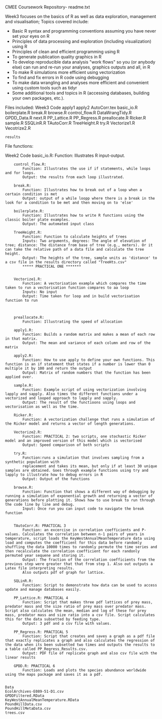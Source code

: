 CMEE Coursework Repository- readme.txt 

Week3 focuses on the basics of R as well as data exploration, management and visualisation; Topics covered include:
- Basic R syntax and programming conventions assuming you have never set your eyes on R
- Principles of data processing and exploration (including visualization) using R
- Principles of clean and efficient programming using R
- To generate publication quality graphics in R
- To develop reproducible data analysis "work flows" so you (or anybody else) can run and re-run your analyses, graphics outputs and all, in R
- To make R simulations more efficient using vectorization
- To find and fix errors in R code using debugging
- To make data wrangling and analyses more efficient and convenient using custom tools such as tidyr
- Some additional tools and topics in R (accessing databases, building your own packages, etc.).

Files included:
Week3 
    Code 
    apply1      apply2      AutoCorr.tex    basic_io.R      boilerplate.R      break.R      browse.R        control_flow.R      DataWrangTidy.R     GPDD_Data.R     next.R      PP_Lattice.R        PP_Regress.R    preallocate.R       Ricker.R        sample.R        SSQLinR.R       TAutoCorr.R     TreeHeight.R        try.R       Vectorize1.R        Vecotrize2.R
   
         
    results



File functions: 

Week2 
    Code
        basic_io.R: 
            Function: Illustrates R input-output.

        control_flow.R: 
            Function: Illustrates the use if if statements, while loops and for loops.
            Output: the results from each loop illustrated.

        break.R: 
            Function: Illustrates how to break out of a loop when a certain condition is met
            Output: output of a while loopp where there is a break in the look for a condition to be met and then moving on to 'else' 

        boilerplate.R: 
            Function: Illustrates how to write R functions using the classic boiler plate examples.
            Output: The automated input class

        TreeHeight.R:  
            Function: Function to calculate heights of trees
            Inputs: Two arguments, degrees: The angle of elevation of tree; distance: The distance from base of tree (e.g., meters). Or it can take the relative path of a data file and calculate the tree height. 
            Output: The heights of the tree, sample units as 'distance' to a csv file in the results directory called "TreeHts.csv"
            ***** PRACTICAL ONE *******


        Vectorize1.R: 
            Function: A vectorisation example which compares the time taken to run a vectorisation function compares to aa loop 
            Inputs: No input 
            Output: Time taken for loop and in build vectorisation function to run 



        preallocate.R: 
            Function: Illustrating the speed of allocation
                        
        apply1.R: 
            Function: Builds a random matrix and makes a mean of each row in that matrix. 
            Output: The mean and variance of each column and row of the matrix
            
        apply2.R: 
            Function: How to use apply to define your own functions. This function is an if statement that states if a number is lower than 0 multiple it by 100 and return the output
            Output: Matrix of random numbers that the function has been applied over. 
        
        sample.R: 
            Function: Example script of using vectorization involving lapply and sapply. Also times the different functions under a vectorized and looped approach to lapply and sapply.
            Output: The result of the functioons using loops and vectorisation as well as the time. 

        Ricker.R: 
            Function: A vectorization challenge that runs a simulation of the Ricker model and returns a vector of length generations. 

        Vectorize2.R: 
            Function: PRACTICAL 2: two scripts, one stochastic Ricker model and an improved version of this model which is vectorised
            Output: Speed comparison of both scripts 

        try.R: 
            Function:runs a simulation that involves sampling from a synthetic population with 
            replacement and takes its mean, but only if at least 30 unique samples are obtained. Goes through example functions using try and lapply to illustrate how to debug errors in R
            Output: Output of the functions 
        
        browse.R: 
            Function: Function that shows a different way of debugging by running a simulation of exponential growth and returning a vector of generations before plotting it. Shows how to use break to run through the code line by line and debug. 
            Input: Once run you can input code to navigate the break function 


        TAutoCorr.R: PRACTICAL 3
            Function: an excercise in correlation coefficients and P-values. Calculates the correlation between n-1 pairs of years in temperature, script loads the KeyWestAnnualMeanTemperature data using load and computes the coefficient for this data before randomly shuffling the data 10000 times to randomly permute the time series and then recalculate the correlation coefficient for each randonly permuted year sequene and storing it.
            Output: The fraction of the correlation coefficients from the previous step were greater that that from step 1. Also out outputs a Latex file interpreting results.
            Also outputs pdf of graph for lattice. 

        SQLinR.R: 
            Function: Script to demonstrate how data can be used to access update and manage databases easily. 

        PP_Lattice.R: PRACTICAL 4
            Function: Script that makes three pdf lattices of prey mass, predator mass and the size ratio of prey mass over predator mass. Script also calculates the mean, median and log of these for prey mass, predator mass and size ratio into a csv file. Script calculates this for the data subsetted by feeding type. 
            Output: 3 pdf and a csv file with values. 

        PP_Regress.R: PRACTICAL 5
            Function: Script that creates and saves a graph as a pdf file that exactly replicates a graph and also calculates the regression of the data when its been subsetted two times and outputs the results to a table called PP_Regress_Results.csv.
            Output: PDF file of replicate graph and also csv file with the linear results 

        GPDD.R: PRACTICAL 6
            Function: Loads and plots the species abundance worldwide using the maps package and saves it as a pdf. 

        
    Data
    EcolArchives-E089-51-D1.csv
    GPDDFiltered.RData
    KeyWestAnnualMeanTemperature.RData
    PoundHillData.csv
    PoundHillMetaData.csv
    trees.csv 